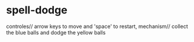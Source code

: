 # spell-dodge

controles// arrow keys to move and 'space' to restart,
mechanism// collect the blue balls and dodge the yellow balls
